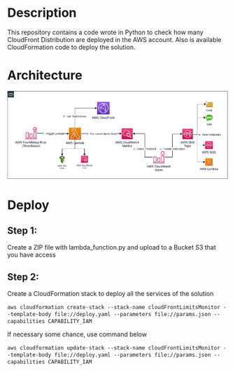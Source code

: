 # Description
This repository contains a code wrote in Python to check how many CloudFront Distribution are deployed in the AWS account.
Also is available CloudFormation code to deploy the solution.


# Architecture
![Diagrama](/images/cloudfrontDistLimitMonitor-accounts.png)

# Deploy
## Step 1:
Create a ZIP file with lambda_function.py and upload to a Bucket S3 that you have access

## Step 2:
Create a CloudFormation stack to deploy all the services of the solution
```
aws cloudformation create-stack --stack-name cloudFrontLimitsMonitor --template-body file://deploy.yaml --parameters file://params.json --capabilities CAPABILITY_IAM
```
If necessary some chance, use command below
```
aws cloudformation update-stack --stack-name cloudFrontLimitsMonitor --template-body file://deploy.yaml --parameters file://params.json --capabilities CAPABILITY_IAM
```
